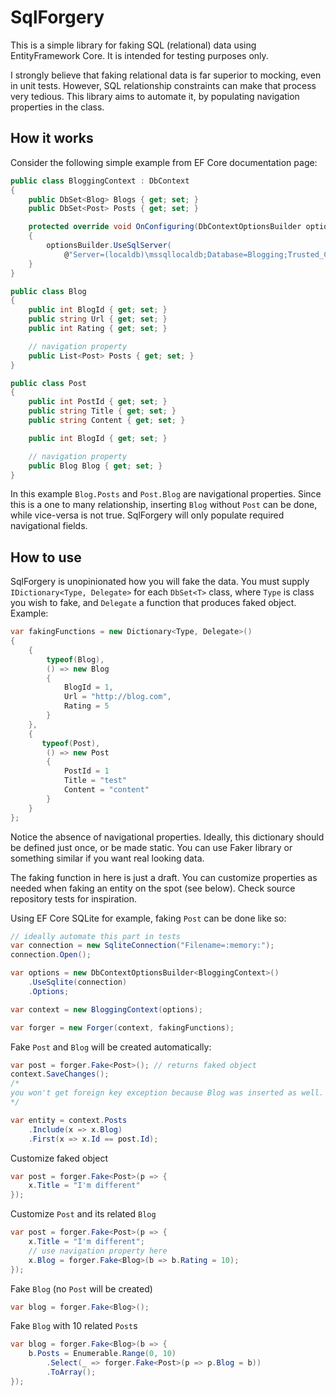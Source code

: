 # SqlForgery

This is a simple library for faking SQL (relational) data using EntityFramework Core. It is intended for testing purposes only.

I strongly believe that faking relational data is far superior to mocking, even in unit tests. However, SQL relationship constraints can make that process very tedious. This library aims to automate it, by populating navigation properties in the class.

## How it works

Consider the following simple example from EF Core documentation page:

```csharp
public class BloggingContext : DbContext
{
    public DbSet<Blog> Blogs { get; set; }
    public DbSet<Post> Posts { get; set; }

    protected override void OnConfiguring(DbContextOptionsBuilder optionsBuilder)
    {
        optionsBuilder.UseSqlServer(
            @"Server=(localdb)\mssqllocaldb;Database=Blogging;Trusted_Connection=True;ConnectRetryCount=0");
    }
}

public class Blog
{
    public int BlogId { get; set; }
    public string Url { get; set; }
    public int Rating { get; set; }

    // navigation property
    public List<Post> Posts { get; set; }
}

public class Post
{
    public int PostId { get; set; }
    public string Title { get; set; }
    public string Content { get; set; }

    public int BlogId { get; set; }

    // navigation property
    public Blog Blog { get; set; }
}
```

In this example `Blog.Posts` and `Post.Blog` are navigational properties. Since this is a one to many relationship, inserting `Blog` without `Post` can be done, while vice-versa is not true. SqlForgery will only populate required navigational fields.

## How to use

SqlForgery is unopinionated how you will fake the data. You must supply `IDictionary<Type, Delegate>` for each `DbSet<T>` class, where `Type` is class you wish to fake, and `Delegate` a function that produces faked object. Example:

```csharp
var fakingFunctions = new Dictionary<Type, Delegate>()
{
    {
        typeof(Blog),
        () => new Blog
        {
            BlogId = 1,
            Url = "http://blog.com",
            Rating = 5
        }
    },
    {
       typeof(Post),
        () => new Post
        {
            PostId = 1
            Title = "test"
            Content = "content"
        }
    }
};
```
Notice the absence of navigational properties. Ideally, this dictionary should be defined just once, or be made static. You can use Faker library or something similar if you want real looking data.

The faking function in here is just a draft. You can customize properties as needed when faking an entity on the spot (see below). Check source repository tests for inspiration.

Using EF Core SQLite for example, faking `Post` can be done like so:
```csharp
// ideally automate this part in tests
var connection = new SqliteConnection("Filename=:memory:");
connection.Open();

var options = new DbContextOptionsBuilder<BloggingContext>()
    .UseSqlite(connection)
    .Options;

var context = new BloggingContext(options);

var forger = new Forger(context, fakingFunctions);
```

Fake `Post` and `Blog` will be created automatically:

```csharp
var post = forger.Fake<Post>(); // returns faked object
context.SaveChanges();
/*
you won't get foreign key exception because Blog was inserted as well.
*/

var entity = context.Posts
    .Include(x => x.Blog)
    .First(x => x.Id == post.Id);
```

Customize faked object

```csharp
var post = forger.Fake<Post>(p => {
    x.Title = "I'm different"
});
```

Customize `Post` and its related `Blog`

```csharp
var post = forger.Fake<Post>(p => {
    x.Title = "I'm different";
    // use navigation property here
    x.Blog = forger.Fake<Blog>(b => b.Rating = 10);
});
```

Fake `Blog` (no `Post` will be created)

```csharp
var blog = forger.Fake<Blog>();
```

Fake `Blog` with 10 related `Post`s

```csharp
var blog = forger.Fake<Blog>(b => {
    b.Posts = Enumerable.Range(0, 10)
        .Select(_ => forger.Fake<Post>(p => p.Blog = b))
        .ToArray();
});
```